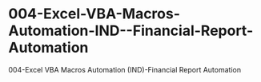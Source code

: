 # 004-Excel-VBA-Macros-Automation-IND--Financial-Report-Automation
004-Excel VBA Macros Automation (IND)-Financial Report Automation
